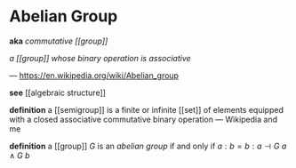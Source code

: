 # Abelian Group

**aka** _commutative [[group]]_

_a [[group]] whose binary operation is associative_

&mdash; <https://en.wikipedia.org/wiki/Abelian_group>

**see** [[algebraic structure]]

**definition** a [[semigroup]] is a finite or infinite [[set]] of elements equipped with a closed associative commutative binary operation &mdash; Wikipedia and me

**definition** a [[group]] $G$ is an _abelian group_ if and only if $a : b = b : a \dashv G\ a \land G\ b$
